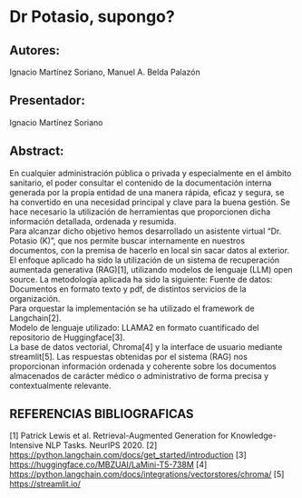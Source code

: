 # Dr Potasio, supongo?
## Autores: 
Ignacio Martínez Soriano, Manuel A. Belda Palazón 

## Presentador: 
Ignacio Martínez Soriano 

## Abstract: 
En cualquier administración pública o privada y especialmente en el ámbito sanitario, el poder consultar el contenido de la documentación interna generada por la propia entidad de una manera rápida, eficaz y segura, se ha convertido en una necesidad principal y clave para la buena gestión. 
Se hace necesario la utilización de herramientas que proporcionen dicha información detallada, ordenada y resumida.  
Para alcanzar dicho objetivo hemos desarrollado un asistente virtual “Dr. Potasio (K)”, que nos permite buscar internamente en nuestros documentos, con la premisa de hacerlo en local sin sacar datos al exterior. 
El enfoque aplicado ha sido la utilización de un sistema de recuperación aumentada generativa (RAG)[1], utilizando modelos de lenguaje (LLM) open source. 
La metodología aplicada ha sido la siguiente: 
Fuente de datos: Documentos en formato texto y pdf, de distintos servicios de la organización.  
Para orquestar la implementación se ha utilizado el framework de Langchain[2].  
Modelo de lenguaje utilizado: LLAMA2 en formato cuantificado del repositorio de Huggingface[3].  
La base de datos vectorial, Chroma[4] y la interface de usuario mediante streamlit[5]. 
Las respuestas obtenidas por el sistema (RAG) nos proporcionan información ordenada y coherente sobre los documentos almacenados de carácter médico o administrativo de forma precisa y contextualmente relevante. 

## REFERENCIAS BIBLIOGRAFICAS 
[1] Patrick Lewis et al. Retrieval-Augmented Generation for Knowledge-Intensive NLP Tasks. NeurIPS 2020. 
[2] https://python.langchain.com/docs/get_started/introduction 
[3] https://huggingface.co/MBZUAI/LaMini-T5-738M 
[4] https://python.langchain.com/docs/integrations/vectorstores/chroma/ 
[5] https://streamlit.io/ 
